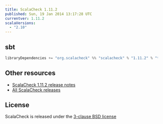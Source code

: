 ```yaml
---
title: ScalaCheck 1.11.2
published: Sun, 19 Jan 2014 13:17:28 UTC
currentver: 1.11.2
scalaVersions:
  - "2.10"
---
```

## sbt

```scala
libraryDependencies += "org.scalacheck" %% "scalacheck" % "1.11.2" % "test"
```

## Other resources

- [ScalaCheck 1.11.2 release notes](https://github.com/rickynils/scalacheck/tree/1.11.2/RELEASE)
- [All ScalaCheck releases](../releases.html)

## License

ScalaCheck is released under the [3-clause BSD license](https://github.com/rickynils/scalacheck/tree/1.11.2/LICENSE)
